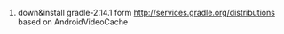 
1. down&install gradle-2.14.1 form http://services.gradle.org/distributions
based on AndroidVideoCache

